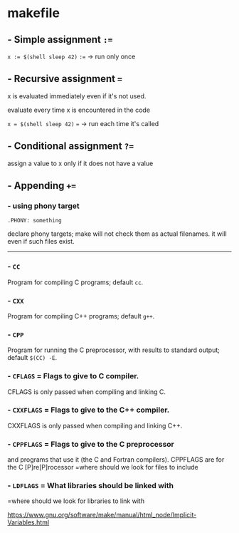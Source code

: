 # makefile



## - Simple assignment `:=`

`x := $(shell sleep 42)`
`:=` -> run only once


## - Recursive assignment `=`

x is evaluated immediately even if it's not used.

evaluate every time x is encountered in the code

`x = $(shell sleep 42)`
`=` -> run each time it's called


## - Conditional assignment `?=`

assign a value to x only if it does not have a value

## - Appending `+=`



### - using phony target

`.PHONY: something`

declare phony targets; make will not check them as actual filenames. it will even if such files exist.

---


### 

### - `CC`
Program for compiling C programs; default `cc`.

### - `CXX`
Program for compiling C++ programs; default `g++`.

### - `CPP`
Program for running the C preprocessor, with results to standard output; default `$(CC) -E`.


### - `CFLAGS` =  Flags to give to C compiler.
CFLAGS is only passed when compiling and linking C.

### - `CXXFLAGS` = Flags to give to the C++ compiler.
CXXFLAGS is only passed when compiling and linking C++.

### - `CPPFLAGS` = Flags to give to the C preprocessor
and programs that use it (the C and Fortran compilers).
CPPFLAGS are for the C [P]re[P]rocessor
=where should we look for files to include


### - `LDFLAGS` = What libraries should be linked with
=where should we look for libraries to link with



https://www.gnu.org/software/make/manual/html_node/Implicit-Variables.html
